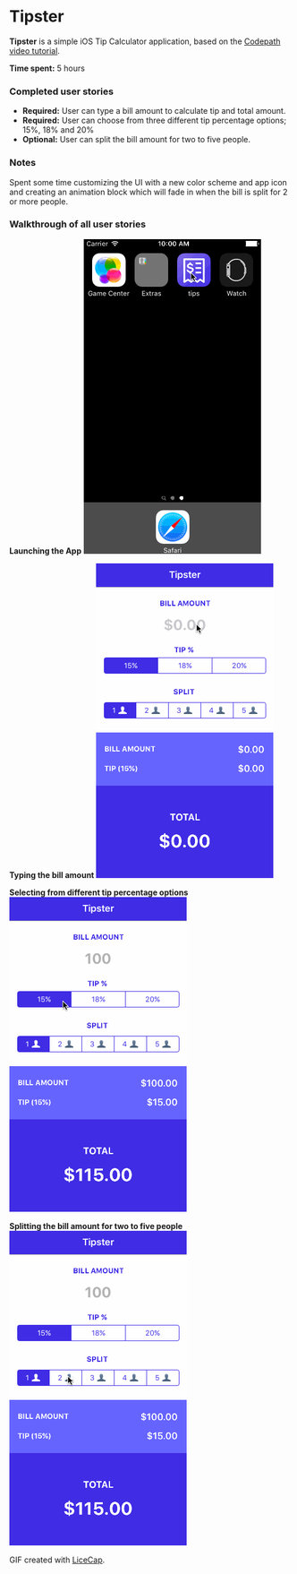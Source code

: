 # Tipster

**Tipster** is a simple iOS Tip Calculator application, based on the [Codepath video tutorial](https://vimeo.com/102084767).

**Time spent:** 5 hours

### Completed user stories

- **Required:** User can type a bill amount to calculate tip and total amount.
- **Required:** User can choose from three different tip percentage options; 15%, 18% and 20%
- **Optional:** User can split the bill amount for two to five people.
 
### Notes

Spent some time customizing the UI with a new color scheme and app icon and creating an animation block which will fade in when the bill is split for 2 or more people.

### Walkthrough of all user stories

**Launching the App**
![Bill Amount User Input](anim_launch_app.gif)

**Typing the bill amount**
![Bill Amount User Input](anim_bill_amount_input.gif)

**Selecting from different tip percentage options**
![Tip Percentage Options](anim_tip_percentage_options.gif)

**Splitting the bill amount for two to five people**
![Split Bill](anim_split_bill.gif)

GIF created with [LiceCap](http://www.cockos.com/licecap/).